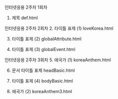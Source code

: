 인터넷응용 2주차 1회차
1. 제목
def.html



인터넷응용 2주차 2회차
2. 타이틀 표제 (1)
loveKorea.html

3. 타이틀 표제 (2) 
globalAttribute.html

4. 타이틀 표제 (3)
globalEvent.html



인터넷응용 2주차 3회차
5. 애국가 (1)
koreaAnthem.html

6. 문서 타이틀 표제 
headBasic.html

7. 타이틀 표제 (4)
bodyBasic.html

8. 애국가 (2)
koreaAnthem3.html


